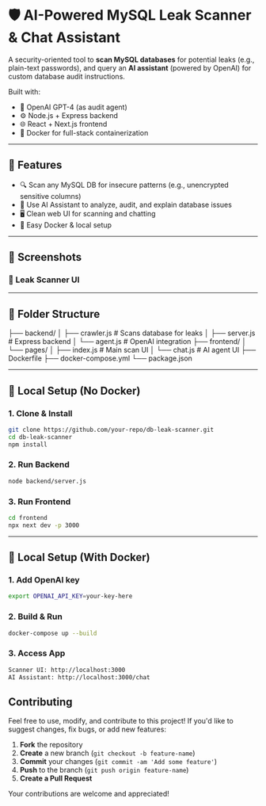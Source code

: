 # 🛡️ AI-Powered MySQL Leak Scanner & Chat Assistant

A security-oriented tool to **scan MySQL databases** for potential leaks (e.g., plain-text passwords), and query an **AI assistant** (powered by OpenAI) for custom database audit instructions.

Built with:
- 🧠 OpenAI GPT-4 (as audit agent)
- ⚙️ Node.js + Express backend
- 🌐 React + Next.js frontend
- 🐳 Docker for full-stack containerization

---

## 🚀 Features

- 🔍 Scan any MySQL DB for insecure patterns (e.g., unencrypted sensitive columns)
- 🤖 Use AI Assistant to analyze, audit, and explain database issues
- 🖥️ Clean web UI for scanning and chatting
- 🧱 Easy Docker & local setup

---

## 📸 Screenshots

### 📄 Leak Scanner UI

---

## 🧩 Folder Structure

├── backend/
│   ├── crawler.js       # Scans database for leaks
│   ├── server.js        # Express backend
│   └── agent.js         # OpenAI integration
├── frontend/
│   └── pages/
│       ├── index.js     # Main scan UI
│       └── chat.js      # AI agent UI
├── Dockerfile
├── docker-compose.yml
└── package.json

---

## 🔧 Local Setup (No Docker)

### 1. Clone & Install
```bash
git clone https://github.com/your-repo/db-leak-scanner.git
cd db-leak-scanner
npm install
```

### 2. Run Backend
```bash
node backend/server.js
```


### 3. Run Frontend
```bash
cd frontend
npx next dev -p 3000
```
---

## 🔧 Local Setup (With Docker)


### 1. Add OpenAI key
```bash
export OPENAI_API_KEY=your-key-here
```

### 2. Build & Run
```bash
docker-compose up --build
```

### 3. Access App
```bash
Scanner UI: http://localhost:3000
AI Assistant: http://localhost:3000/chat
```

## Contributing

Feel free to use, modify, and contribute to this project! If you'd like to suggest changes, fix bugs, or add new features:

1. **Fork** the repository
2. **Create** a new branch (`git checkout -b feature-name`)
3. **Commit** your changes (`git commit -am 'Add some feature'`)
4. **Push** to the branch (`git push origin feature-name`)
5. **Create a Pull Request**

Your contributions are welcome and appreciated!

